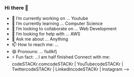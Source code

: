 ### Hi there 👋
- 🔭 I’m currently working on ... Youtube
- 🌱 I’m currently learning ... Computer Science
- 👯 I’m looking to collaborate on ... Web Development
- 🤔 I’m looking for help with ... AWS
- 💬 Ask me about ... Anything
- 📫 How to reach me: ... 
- 😄 Pronouns: ... fsdlkfj
- ⚡ Fun fact: ...I am half finished
Connect with me:
codeSTACKr.comcodeSTACKr | YouTubecodeSTACKr | TwittercodeSTACKr | LinkedIncodeSTACKr | Instagram
-->
